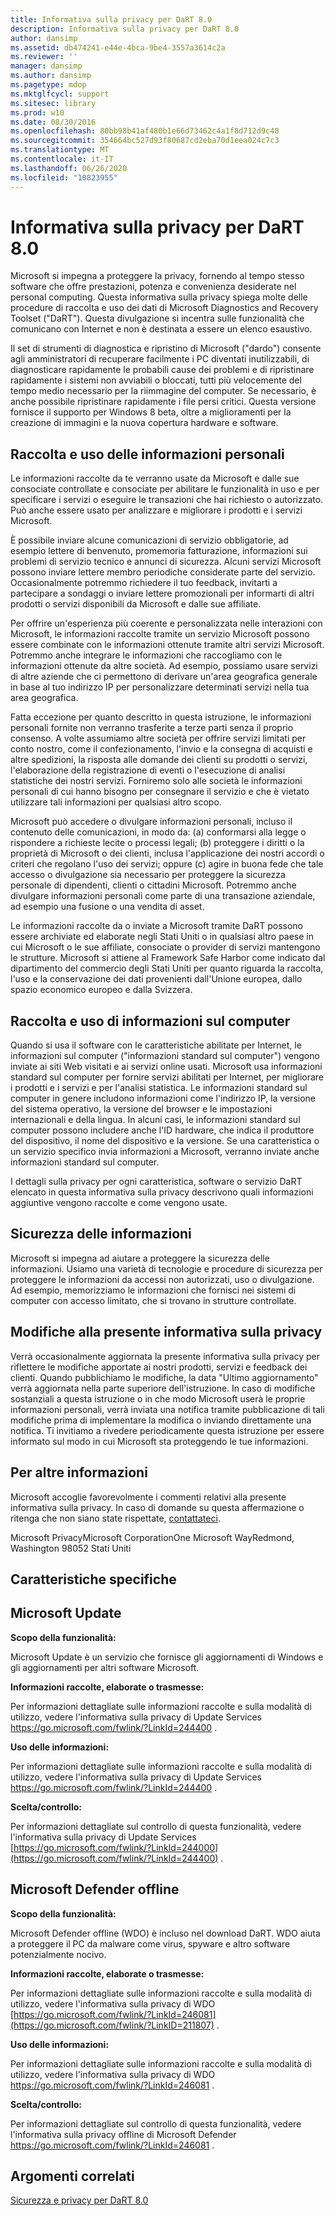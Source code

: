 ```yaml
---
title: Informativa sulla privacy per DaRT 8.0
description: Informativa sulla privacy per DaRT 8.0
author: dansimp
ms.assetid: db474241-e44e-4bca-9be4-3557a3614c2a
ms.reviewer: ''
manager: dansimp
ms.author: dansimp
ms.pagetype: mdop
ms.mktglfcycl: support
ms.sitesec: library
ms.prod: w10
ms.date: 08/30/2016
ms.openlocfilehash: 80bb98b41af480b1e66d73462c4a1f8d712d9c48
ms.sourcegitcommit: 354664bc527d93f80687cd2eba70d1eea024c7c3
ms.translationtype: MT
ms.contentlocale: it-IT
ms.lasthandoff: 06/26/2020
ms.locfileid: "10823955"
---
```

# Informativa sulla privacy per DaRT 8.0


Microsoft si impegna a proteggere la privacy, fornendo al tempo stesso software che offre prestazioni, potenza e convenienza desiderate nel personal computing. Questa informativa sulla privacy spiega molte delle procedure di raccolta e uso dei dati di Microsoft Diagnostics and Recovery Toolset ("DaRT"). Questa divulgazione si incentra sulle funzionalità che comunicano con Internet e non è destinata a essere un elenco esaustivo.

Il set di strumenti di diagnostica e ripristino di Microsoft ("dardo") consente agli amministratori di recuperare facilmente i PC diventati inutilizzabili, di diagnosticare rapidamente le probabili cause dei problemi e di ripristinare rapidamente i sistemi non avviabili o bloccati, tutti più velocemente del tempo medio necessario per la riimmagine del computer. Se necessario, è anche possibile ripristinare rapidamente i file persi critici. Questa versione fornisce il supporto per Windows 8 beta, oltre a miglioramenti per la creazione di immagini e la nuova copertura hardware e software.

## Raccolta e uso delle informazioni personali


Le informazioni raccolte da te verranno usate da Microsoft e dalle sue consociate controllate e consociate per abilitare le funzionalità in uso e per specificare i servizi o eseguire le transazioni che hai richiesto o autorizzato. Può anche essere usato per analizzare e migliorare i prodotti e i servizi Microsoft.

È possibile inviare alcune comunicazioni di servizio obbligatorie, ad esempio lettere di benvenuto, promemoria fatturazione, informazioni sui problemi di servizio tecnico e annunci di sicurezza. Alcuni servizi Microsoft possono inviare lettere membro periodiche considerate parte del servizio. Occasionalmente potremmo richiedere il tuo feedback, invitarti a partecipare a sondaggi o inviare lettere promozionali per informarti di altri prodotti o servizi disponibili da Microsoft e dalle sue affiliate.

Per offrire un'esperienza più coerente e personalizzata nelle interazioni con Microsoft, le informazioni raccolte tramite un servizio Microsoft possono essere combinate con le informazioni ottenute tramite altri servizi Microsoft. Potremmo anche integrare le informazioni che raccogliamo con le informazioni ottenute da altre società. Ad esempio, possiamo usare servizi di altre aziende che ci permettono di derivare un'area geografica generale in base al tuo indirizzo IP per personalizzare determinati servizi nella tua area geografica.

Fatta eccezione per quanto descritto in questa istruzione, le informazioni personali fornite non verranno trasferite a terze parti senza il proprio consenso. A volte assumiamo altre società per offrire servizi limitati per conto nostro, come il confezionamento, l'invio e la consegna di acquisti e altre spedizioni, la risposta alle domande dei clienti su prodotti o servizi, l'elaborazione della registrazione di eventi o l'esecuzione di analisi statistiche dei nostri servizi. Forniremo solo alle società le informazioni personali di cui hanno bisogno per consegnare il servizio e che è vietato utilizzare tali informazioni per qualsiasi altro scopo.

Microsoft può accedere o divulgare informazioni personali, incluso il contenuto delle comunicazioni, in modo da: (a) conformarsi alla legge o rispondere a richieste lecite o processi legali; (b) proteggere i diritti o la proprietà di Microsoft o dei clienti, inclusa l'applicazione dei nostri accordi o criteri che regolano l'uso dei servizi; oppure (c) agire in buona fede che tale accesso o divulgazione sia necessario per proteggere la sicurezza personale di dipendenti, clienti o cittadini Microsoft. Potremmo anche divulgare informazioni personali come parte di una transazione aziendale, ad esempio una fusione o una vendita di asset.

Le informazioni raccolte da o inviate a Microsoft tramite DaRT possono essere archiviate ed elaborate negli Stati Uniti o in qualsiasi altro paese in cui Microsoft o le sue affiliate, consociate o provider di servizi mantengono le strutture. Microsoft si attiene al Framework Safe Harbor come indicato dal dipartimento del commercio degli Stati Uniti per quanto riguarda la raccolta, l'uso e la conservazione dei dati provenienti dall'Unione europea, dallo spazio economico europeo e dalla Svizzera.

## Raccolta e uso di informazioni sul computer


Quando si usa il software con le caratteristiche abilitate per Internet, le informazioni sul computer ("informazioni standard sul computer") vengono inviate ai siti Web visitati e ai servizi online usati. Microsoft usa informazioni standard sul computer per fornire servizi abilitati per Internet, per migliorare i prodotti e i servizi e per l'analisi statistica. Le informazioni standard sul computer in genere includono informazioni come l'indirizzo IP, la versione del sistema operativo, la versione del browser e le impostazioni internazionali e della lingua. In alcuni casi, le informazioni standard sul computer possono includere anche l'ID hardware, che indica il produttore del dispositivo, il nome del dispositivo e la versione. Se una caratteristica o un servizio specifico invia informazioni a Microsoft, verranno inviate anche informazioni standard sul computer.

I dettagli sulla privacy per ogni caratteristica, software o servizio DaRT elencato in questa informativa sulla privacy descrivono quali informazioni aggiuntive vengono raccolte e come vengono usate.

## Sicurezza delle informazioni


Microsoft si impegna ad aiutare a proteggere la sicurezza delle informazioni. Usiamo una varietà di tecnologie e procedure di sicurezza per proteggere le informazioni da accessi non autorizzati, uso o divulgazione. Ad esempio, memorizziamo le informazioni che fornisci nei sistemi di computer con accesso limitato, che si trovano in strutture controllate.

## Modifiche alla presente informativa sulla privacy


Verrà occasionalmente aggiornata la presente informativa sulla privacy per riflettere le modifiche apportate ai nostri prodotti, servizi e feedback dei clienti. Quando pubblichiamo le modifiche, la data "Ultimo aggiornamento" verrà aggiornata nella parte superiore dell'istruzione. In caso di modifiche sostanziali a questa istruzione o in che modo Microsoft userà le proprie informazioni personali, verrà inviata una notifica tramite pubblicazione di tali modifiche prima di implementare la modifica o inviando direttamente una notifica. Ti invitiamo a rivedere periodicamente questa istruzione per essere informato sul modo in cui Microsoft sta proteggendo le tue informazioni.

## Per altre informazioni


Microsoft accoglie favorevolmente i commenti relativi alla presente informativa sulla privacy. In caso di domande su questa affermazione o ritenga che non siano state rispettate, [contattateci](https://go.microsoft.com/fwlink/?LinkID=245853).

Microsoft PrivacyMicrosoft CorporationOne Microsoft WayRedmond, Washington 98052 Stati Uniti

## Caratteristiche specifiche


## Microsoft Update


**Scopo della funzionalità:**

Microsoft Update è un servizio che fornisce gli aggiornamenti di Windows e gli aggiornamenti per altri software Microsoft.

**Informazioni raccolte, elaborate o trasmesse:**

Per informazioni dettagliate sulle informazioni raccolte e sulla modalità di utilizzo, vedere l'informativa sulla privacy di Update Services <https://go.microsoft.com/fwlink/?LinkId=244400> .

**Uso delle informazioni:**

Per informazioni dettagliate sulle informazioni raccolte e sulla modalità di utilizzo, vedere l'informativa sulla privacy di Update Services <https://go.microsoft.com/fwlink/?LinkId=244400> .

**Scelta/controllo:**

Per informazioni dettagliate sul controllo di questa funzionalità, vedere l'informativa sulla privacy di Update Services [https://go.microsoft.com/fwlink/?LinkId=244000](https://go.microsoft.com/fwlink/?LinkId=244400) .

## Microsoft Defender offline


**Scopo della funzionalità:**

Microsoft Defender offline (WDO) è incluso nel download DaRT. WDO aiuta a proteggere il PC da malware come virus, spyware e altro software potenzialmente nocivo.

**Informazioni raccolte, elaborate o trasmesse:**

Per informazioni dettagliate sulle informazioni raccolte e sulla modalità di utilizzo, vedere l'informativa sulla privacy di WDO [https://go.microsoft.com/fwlink/?LinkId=246081](https://go.microsoft.com/fwlink/?LinkID=211807) .

**Uso delle informazioni:**

Per informazioni dettagliate sulle informazioni raccolte e sulla modalità di utilizzo, vedere l'informativa sulla privacy di WDO <https://go.microsoft.com/fwlink/?LinkId=246081> .

**Scelta/controllo:**

Per informazioni dettagliate sul controllo di questa funzionalità, vedere l'informativa sulla privacy offline di Microsoft Defender <https://go.microsoft.com/fwlink/?LinkId=246081> .

## Argomenti correlati


[Sicurezza e privacy per DaRT 8.0](security-and-privacy-for-dart-80-dart-8.md)

 

 





